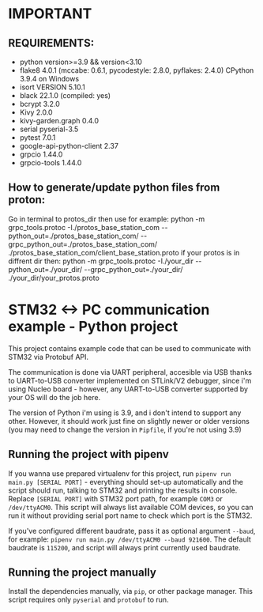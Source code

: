 # IMPORTANT
## REQUIREMENTS:
- python version>=3.9 && version<3.10
- flake8  4.0.1 (mccabe: 0.6.1, pycodestyle: 2.8.0, pyflakes: 2.4.0) CPython 3.9.4 on Windows
- isort   VERSION 5.10.1
- black 22.1.0 (compiled: yes)
- bcrypt             3.2.0
- Kivy               2.0.0
- kivy-garden.graph  0.4.0
- serial pyserial-3.5
- pytest             7.0.1
- google-api-python-client 2.37
- grpcio             1.44.0
- grpcio-tools       1.44.0
##  How to generate/update python files from proton:
Go in terminal to protos_dir then use for example:
python -m grpc_tools.protoc -I./protos_base_station_com --python_out=./protos_base_station_com/ --grpc_python_out=./protos_base_station_com/ ./protos_base_station_com/client_base_station.proto
if your protos is in diffrent dir then:
python -m grpc_tools.protoc -I./your_dir --python_out=./your_dir/ --grpc_python_out=./your_dir/ ./your_dir/your_protos.proto

# STM32 <-> PC communication example - Python project

This project contains example code that can be used to communicate with STM32 via Protobuf API.

The communication is done via UART peripheral, accesible via USB thanks to UART-to-USB converter implemented on STLink/V2 debugger, since i'm using Nucleo board - however, any UART-to-USB converter supported by your OS will do the job here.

The version of Python i'm using is 3.9, and i don't intend to support any other. However, it should work just fine on slightly newer or older versions (you may need to change the version in `Pipfile`, if you're not using 3.9)

## Running the project with pipenv

If you wanna use prepared virtualenv for this project, run `pipenv run main.py [SERIAL PORT]` - everything should set-up automatically and the script should run, talking to STM32 and printing the results in console. Replace `[SERIAL PORT]` with STM32 port path, for example `COM3` or `/dev/ttyACM0`. This script will always list available COM devices, so you can run it without providing serial port name to check which port is the STM32.

If you've configured different baudrate, pass it as optional argument `--baud`, for example: `pipenv run main.py /dev/ttyACM0 --baud 921600`. The default baudrate is `115200`, and script will always print currently used baudrate.

## Running the project manually

Install the dependencies manually, via `pip`, or other package manager. This script requires only `pyserial` and `protobuf` to run.

